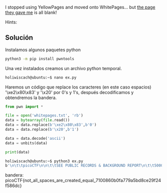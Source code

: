 I stopped using YellowPages and moved onto WhitePages... but [the page they gave me](https://jupiter.challenges.picoctf.org/static/95be9526e162185c741259a75dffa0ab/whitepages.txt) is all blank!

Hints:

## Solución

Instalamos algunos paquetes python

``` bash
python3 -m pip install pwntools

```

Una vez instalados creamos un archivo python temporal.
``` bash
holiwiscach@ubuntu:~$ nano ex.py

```

Haremos un código que replace los caracteres (en este caso espacios) '\xe2\x80\x83' y '\x20' por 0's y 1's, después decodificamos y obtendremos la bandera.
``` python
from pwn import *

file = open('whitepages.txt', 'rb')
data = bytearray(file.read())
data = data.replace(b'\xe2\x80\x83',b'0')
data = data.replace(b'\x20',b'1')

data = data.decode('ascii')
data = unbits(data)

print(data)

```

``` bash
holiwiscach@ubuntu:~$ python3 ex.py 
b'\n\t\tpicoCTF\n\n\t\tSEE PUBLIC RECORDS & BACKGROUND REPORT\n\t\t5000 Forbes Ave, Pittsburgh, PA 15213\n\t\tpicoCTF{not_all_spaces_are_created_equal_7100860b0fa779a5bd8ce29f24f586dc}\n\t\t'

```

bandera:
picoCTF{not_all_spaces_are_created_equal_7100860b0fa779a5bd8ce29f24f586dc}